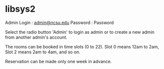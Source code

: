 # libsys2
Admin Login : admin@ncsu.edu
      Password : Password
      
Select the radio button 'Admin' to login as admin or to create a new admin from another admin's account.

The rooms can be booked in time slots (0 to 22). Slot 0 means 12am to 2am, Slot 2 means 2am to 4am, and so on.

Reservation can be made only one week in advance. 



